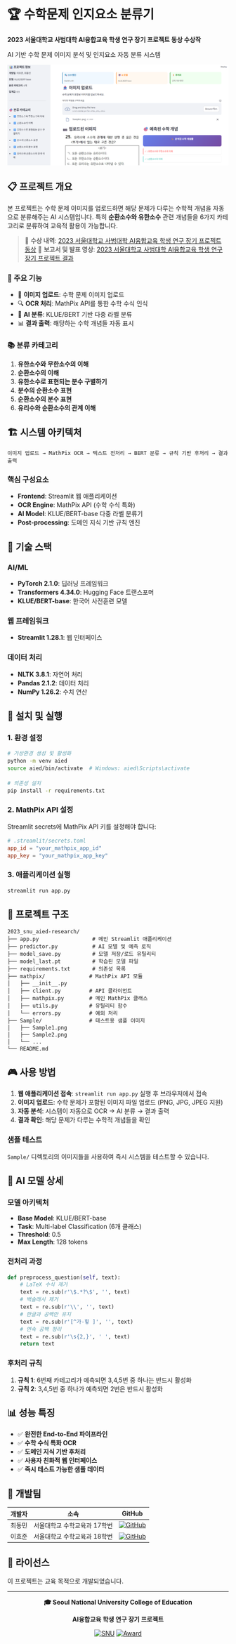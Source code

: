 # 🏆 수학문제 인지요소 분류기

**2023 서울대학교 사범대학 AI융합교육 학생 연구 장기 프로젝트 동상 수상작**

AI 기반 수학 문제 이미지 분석 및 인지요소 자동 분류 시스템

![Screenshot](images/screenshot.png)

## 📋 프로젝트 개요

본 프로젝트는 수학 문제 이미지를 업로드하면 해당 문제가 다루는 수학적 개념을 자동으로 분류해주는 AI 시스템입니다. 특히 **순환소수와 유한소수** 관련 개념들을 6가지 카테고리로 분류하여 교육적 활용이 가능합니다.

> 🎉 **수상 내역**: [2023 서울대학교 사범대학 AI융합교육 학생 연구 장기 프로젝트 동상](https://aiednet.kr/sub_posting/posting_view.php?number=317&dp1=competition)
> 📗 **보고서 및 발표 영상**: [2023 서울대학교 사범대학 AI융합교육 학생 연구 장기 프로젝트 결과](https://aiednet.kr/sub_posting/posting_view.php?number=309&dp1=competition)

### 🎯 주요 기능
- 📸 **이미지 업로드**: 수학 문제 이미지 업로드
- 🔍 **OCR 처리**: MathPix API를 통한 수학 수식 인식
- 🤖 **AI 분류**: KLUE/BERT 기반 다중 라벨 분류
- 📊 **결과 출력**: 해당하는 수학 개념들 자동 표시

### 📚 분류 카테고리
1. **유한소수와 무한소수의 이해**
2. **순환소수의 이해**
3. **유한소수로 표현되는 분수 구별하기**
4. **분수의 순환소수 표현**
5. **순환소수의 분수 표현**
6. **유리수와 순환소수의 관계 이해**

## 🏗️ 시스템 아키텍처

```
이미지 업로드 → MathPix OCR → 텍스트 전처리 → BERT 분류 → 규칙 기반 후처리 → 결과 출력
```

### 핵심 구성요소
- **Frontend**: Streamlit 웹 애플리케이션
- **OCR Engine**: MathPix API (수학 수식 특화)
- **AI Model**: KLUE/BERT-base 다중 라벨 분류기
- **Post-processing**: 도메인 지식 기반 규칙 엔진

## 🔧 기술 스택

### AI/ML
- **PyTorch 2.1.0**: 딥러닝 프레임워크
- **Transformers 4.34.0**: Hugging Face 트랜스포머
- **KLUE/BERT-base**: 한국어 사전훈련 모델

### 웹 프레임워크
- **Streamlit 1.28.1**: 웹 인터페이스

### 데이터 처리
- **NLTK 3.8.1**: 자연어 처리
- **Pandas 2.1.2**: 데이터 처리
- **NumPy 1.26.2**: 수치 연산

## 🚀 설치 및 실행

### 1. 환경 설정
```bash
# 가상환경 생성 및 활성화
python -m venv aied
source aied/bin/activate  # Windows: aied\Scripts\activate

# 의존성 설치
pip install -r requirements.txt
```

### 2. MathPix API 설정
Streamlit secrets에 MathPix API 키를 설정해야 합니다:
```toml
# .streamlit/secrets.toml
app_id = "your_mathpix_app_id"
app_key = "your_mathpix_app_key"
```

### 3. 애플리케이션 실행
```bash
streamlit run app.py
```

## 📁 프로젝트 구조

```
2023_snu_aied-research/
├── app.py                 # 메인 Streamlit 애플리케이션
├── predictor.py           # AI 모델 및 예측 로직
├── model_save.py          # 모델 저장/로드 유틸리티
├── model_last.pt          # 학습된 모델 파일
├── requirements.txt       # 의존성 목록
├── mathpix/              # MathPix API 모듈
│   ├── __init__.py
│   ├── client.py         # API 클라이언트
│   ├── mathpix.py        # 메인 MathPix 클래스
│   ├── utils.py          # 유틸리티 함수
│   └── errors.py         # 예외 처리
├── Sample/               # 테스트용 샘플 이미지
│   ├── Sample1.png
│   ├── Sample2.png
│   └── ...
└── README.md
```

## 🎮 사용 방법

1. **웹 애플리케이션 접속**: `streamlit run app.py` 실행 후 브라우저에서 접속
2. **이미지 업로드**: 수학 문제가 포함된 이미지 파일 업로드 (PNG, JPG, JPEG 지원)
3. **자동 분석**: 시스템이 자동으로 OCR → AI 분류 → 결과 출력
4. **결과 확인**: 해당 문제가 다루는 수학적 개념들을 확인

### 샘플 테스트
`Sample/` 디렉토리의 이미지들을 사용하여 즉시 시스템을 테스트할 수 있습니다.

## 🧠 AI 모델 상세

### 모델 아키텍처
- **Base Model**: KLUE/BERT-base
- **Task**: Multi-label Classification (6개 클래스)
- **Threshold**: 0.5
- **Max Length**: 128 tokens

### 전처리 과정
```python
def preprocess_question(self, text):
    # LaTeX 수식 제거
    text = re.sub(r'\$.*?\$', '', text)
    # 백슬래시 제거
    text = re.sub(r'\\', '', text)
    # 한글과 공백만 유지
    text = re.sub(r'[^가-힣 ]', '', text)
    # 연속 공백 정리
    text = re.sub(r'\s{2,}', ' ', text)
    return text
```

### 후처리 규칙
1. **규칙 1**: 6번째 카테고리가 예측되면 3,4,5번 중 하나는 반드시 활성화
2. **규칙 2**: 3,4,5번 중 하나가 예측되면 2번은 반드시 활성화

## 📊 성능 특징

- ✅ **완전한 End-to-End 파이프라인**
- ✅ **수학 수식 특화 OCR**
- ✅ **도메인 지식 기반 후처리**
- ✅ **사용자 친화적 웹 인터페이스**
- ✅ **즉시 테스트 가능한 샘플 데이터**

## 👥 개발팀

| 개발자 | 소속 | GitHub |
|--------|------|--------|
| 최동민 | 서울대학교 수학교육과 17학번 | [![GitHub](https://img.shields.io/badge/GitHub-Dongmin--Choi-181717?style=flat&logo=github)](https://github.com/unknownburphy) |
| 이효준 | 서울대학교 수학교육과 18학번 | [![GitHub](https://img.shields.io/badge/GitHub-Hyojun--Lee-181717?style=flat&logo=github)](https://github.com/glassesholder) |

## 📄 라이선스

이 프로젝트는 교육 목적으로 개발되었습니다.

---

<div align="center">

**🎓 Seoul National University College of Education**

**AI융합교육 학생 연구 장기 프로젝트**

[![SNU](https://img.shields.io/badge/Seoul%20National%20University-003876?style=for-the-badge&logo=university&logoColor=white)](https://snu.ac.kr)
[![Award](https://img.shields.io/badge/Bronze%20Award-CD7F32?style=for-the-badge&logo=trophy&logoColor=white)](https://example-award-site.snu.ac.kr/2023/projects)

</div>
